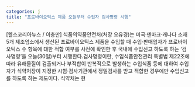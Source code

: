 ```yaml
---
categories: j
title: "프로바이오틱스 제품 오늘부터 수입자 검사명령 시행"
---
```

[헬스코리아뉴스 / 이충만] 식품의약품안전처(처장 오유경)는 미국‧덴마크‧캐나다 소재 5개 제조업소에서 생산된 프로바이오틱스 제품을 수입할 때 수입‧판매업자가 프로바이오틱스 수 항목에 대한 적합 여부를 사전에 확인한 후 국내에 수입신고 하도록 하는 ‘검사명령’을 오늘(30일)부터 시행한다.검사명령이란, 수입식품안전관리 특별법 제22조에 따라 유해물질이 검출되거나 부적합이 반복적으로 발생하는 수입식품 등에 대하여 수입자가 식약처장이 지정한 시험‧검사기관에서 정밀검사를 받고 적합한 경우에만 수입신고를 하도록 하는 제도이다. 식약처는 현